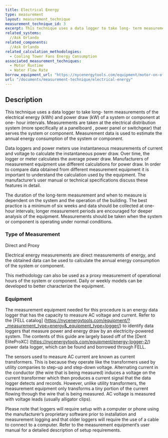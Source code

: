 ```yaml
---
title: Electrical Energy
type: measurement
layout: measurement_technique
measurement_technique_id: 3
excerpt: This technique uses a data logger to take long- term measurements of the electrical energy (kWh) and power draw (kW) of a system or component at one- hour intervals
related_systems:
  //Ask Orlando
related_components:
  //Ask Orlando
related_calculation_methodologies:
  - Cooling Tower Fans Energy Consumption
associated_measurement_techniques:
  - Motor Runtime
  - Water Flow Rate
borrow_equipment_url: "https://nycenergytools.com/equipment/motor-on-off-logger-ux90-004/"
url: "/documents/measurement-technique/electrical-energy"
---
```


## Description
This technique uses a data logger to take long- term measurements of the electrical energy (kWh) and power draw (kW) of a system or component at one- hour intervals. Measurements are taken at the electrical distribution system (more specifically at a panelboard , power panel or switchgear) that serves the system or component. Measurement data is used to estimate the annual energy consumption of the system or component. 

Data loggers and power meters use instantaneous measurements of current and voltage to calculate the instantaneous power draw. Over time, the logger or meter calculates the average power draw. Manufacturers of measurement equipment use different calculations for power draw. In order to compare data obtained from different measurement equipment it is important to understand the calculation used by the equipment. The manufacturer’s user manual or technical specifications discuss these features in detail. 

The duration of the long-term measurement and when to measure is dependent on the system and the operation of the building. The best practice is a minimum of six weeks and data should be collected at one-hour intervals; longer measurement periods are encouraged for deeper analysis of the equipment. Measurements should be taken when the system or component is operating under normal conditions. 

### Type of Measurement
Direct and Proxy 

Electrical energy measurements are direct measurements of energy, and the obtained data can be used to calculate the annual energy consumption of the system or component.

This methodology can also be used as a proxy measurement of operational hours of the system or component. Daily or weekly models can be developed to better characterize the equipment. 

### Equipment
The measurement equipment needed for this procedure is an energy data logger that has the capacity to measure AC voltage and current. Refer to the [FELL catalog] (https://nycenergytools.com/equipment/?_measurement_type=energy&_equipment_type=logger/) to identify data loggers that measure power and energy draw by an electricity-powered system. The contents of this guide are largely based off of the [Dent EliteProXC] (https://nycenergytools.com/equipment/energy-logger-2/) power data logger, which can be found and borrowed through FELL.

The sensors used to measure AC current are known as current transformers. This is because they operate like the transformers used by utility companies to step-up and step-down voltage. Alternating current in the conductor (the wire that is being measured) induces a voltage on the current transformer which then produces a current signal that the data logger detects and records. However, unlike utility transformers, the measurement equipment only transforms a tiny portion of the current flowing through the wire that is being measured. AC voltage is measured with voltage leads (usually alligator clips). 

Please note that loggers will require setup with a computer or phone using the manufacturer’s proprietary software prior to installation and measurement logging and that older loggers will require the use of a cable to connect to a computer. Refer to the measurement equipment’s user manual for a detailed description of setup requirements.